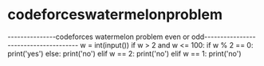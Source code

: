 # codeforceswatermelonproblem
---------------codeforces watermelon problem even or odd--------------------------------------
w = int(input())
if w > 2 and w <= 100:
    if w % 2 == 0:
        print('yes')
    else:
        print('no')
elif w == 2:
    print('no')
elif w == 1:
print('no')
